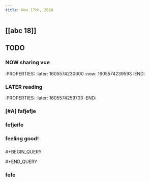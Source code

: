 ```yaml
---
title: Nov 17th, 2020
---
```


## [[abc 18]]
## TODO
### NOW sharing vue
:PROPERTIES:
:later: 1605574230600
:now: 1605574239593
:END:
### LATER reading
:PROPERTIES:
:later: 1605574259703
:END:
### [#A] fafjefje
###
### fefjeife
### feeling good!
###
#+BEGIN_QUERY

#+END_QUERY
### fefe
###

